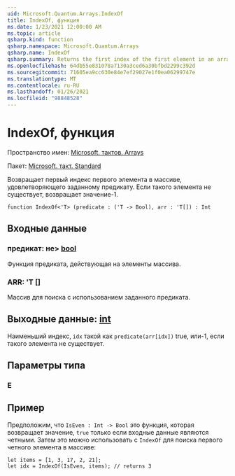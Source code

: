 ```yaml
---
uid: Microsoft.Quantum.Arrays.IndexOf
title: IndexOf, функция
ms.date: 1/23/2021 12:00:00 AM
ms.topic: article
qsharp.kind: function
qsharp.namespace: Microsoft.Quantum.Arrays
qsharp.name: IndexOf
qsharp.summary: Returns the first index of the first element in an array that satisfies a given predicate. If no such element exists, returns -1.
ms.openlocfilehash: 64db55e831078a7130a3ced6a30bfbd2299c392d
ms.sourcegitcommit: 71605ea9cc630e84e7ef29027e1f0ea06299747e
ms.translationtype: MT
ms.contentlocale: ru-RU
ms.lasthandoff: 01/26/2021
ms.locfileid: "98848528"
---
```

# <a name="indexof-function"></a>IndexOf, функция

Пространство имен: [Microsoft. тактов. Arrays](xref:Microsoft.Quantum.Arrays)

Пакет: [Microsoft. такт. Standard](https://nuget.org/packages/Microsoft.Quantum.Standard)


Возвращает первый индекс первого элемента в массиве, удовлетворяющего заданному предикату. Если такого элемента не существует, возвращает значение-1.

```qsharp
function IndexOf<'T> (predicate : ('T -> Bool), arr : 'T[]) : Int
```


## <a name="input"></a>Входные данные

### <a name="predicate--t---bool"></a>предикат: не> [bool](xref:microsoft.quantum.lang-ref.bool)

Функция предиката, действующая на элементы массива.


### <a name="arr--t"></a>ARR: 'T []

Массив для поиска с использованием заданного предиката.



## <a name="output--int"></a>Выходные данные: [int](xref:microsoft.quantum.lang-ref.int)

Наименьший индекс, `idx` такой как `predicate(arr[idx])` true, или-1, если такого элемента не существует.

## <a name="type-parameters"></a>Параметры типа

### <a name="t"></a>Е



## <a name="example"></a>Пример

Предположим, что `IsEven : Int -> Bool` это функция, которая возвращает значение, `true` только если входные данные являются четными. Затем это можно использовать с `IndexOf` для поиска первого четного элемента в массиве:

```qsharp
let items = [1, 3, 17, 2, 21];
let idx = IndexOf(IsEven, items); // returns 3
```